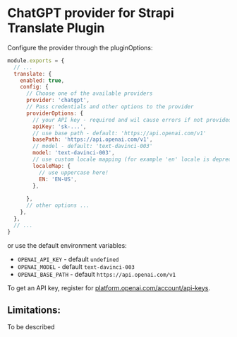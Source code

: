# ChatGPT provider for Strapi Translate Plugin

Configure the provider through the pluginOptions:

```js
module.exports = {
  // ...
  translate: {
    enabled: true,
    config: {
      // Choose one of the available providers
      provider: 'chatgpt',
      // Pass credentials and other options to the provider
      providerOptions: {
        // your API key - required and wil cause errors if not provided
        apiKey: 'sk-...',
        // use base path - default: 'https://api.openai.com/v1'
        basePath: 'https://api.openai.com/v1',
        // model - default: 'text-davinci-003'
        model: 'text-davinci-003',  
        // use custom locale mapping (for example 'en' locale is deprecated so need to choose between 'EN-GB' and 'EN-US')
        localeMap: {
          // use uppercase here!
          EN: 'EN-US',
        },
          
      },
      // other options ...
    },
  },
  // ...
}
```

or use the default environment variables:


- `OPENAI_API_KEY` - default `undefined`
- `OPENAI_MODEL` - default `text-davinci-003`
- `OPENAI_BASE_PATH` - default `https://api.openai.com/v1`

To get an API key, register for [platform.openai.com/account/api-keys](https://platform.openai.com/account/api-keys).

## Limitations:

To be described